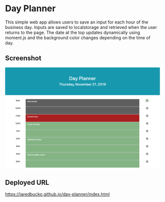 # Day Planner
This simple web app allows users to save an input for each hour of the business day. Inputs are saved to localstorage and retrieved when the user returns to the page. The date at the top updates dynamically using moment.js and the background color changes depending on the time of day.

## Screenshot
![screenshot](screenshot.png)

## Deployed URL
https://jaredbucko.github.io/day-planner/index.html